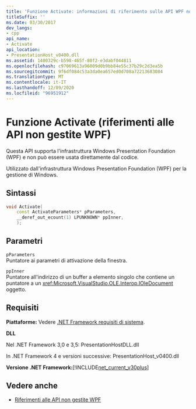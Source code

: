 ```yaml
---
title: 'Funzione Activate: informazioni di riferimento sulle API WPF non gestite'
titleSuffix: ''
ms.date: 03/30/2017
dev_langs:
- cpp
api_name:
- Activate
api_location:
- PresentationHost_v0400.dll
ms.assetid: 1400329c-b598-465f-80f2-e3dabf044811
ms.openlocfilehash: c97069613a96009d0b9bb84e55c37b29c2d3ea5b
ms.sourcegitcommit: 9f6df084c53a3da0ea657ed0d708a72213683084
ms.translationtype: MT
ms.contentlocale: it-IT
ms.lasthandoff: 12/09/2020
ms.locfileid: "96951912"
---
```

# <a name="activate-function-wpf-unmanaged-api-reference"></a>Funzione Activate (riferimenti alle API non gestite WPF)

Questa API supporta l'infrastruttura Windows Presentation Foundation (WPF) e non può essere usata direttamente dal codice.

Utilizzato dall'infrastruttura Windows Presentation Foundation (WPF) per la gestione di Windows.

## <a name="syntax"></a>Sintassi

```cpp
void Activate(
    const ActivateParameters* pParameters,
    __deref_out_ecount(1) LPUNKNOWN* ppInner,
    );
```

## <a name="parameters"></a>Parametri

`pParameters`\
Puntatore ai parametri di attivazione della finestra.

`ppInner`\
Puntatore all'indirizzo di un buffer a elemento singolo che contiene un puntatore a un <xref:Microsoft.VisualStudio.OLE.Interop.IOleDocument> oggetto.

## <a name="requirements"></a>Requisiti

**Piattaforme:** Vedere [.NET Framework requisiti di sistema](/dotnet/framework/get-started/system-requirements).

**DLL**

Nel .NET Framework 3,0 e 3,5: PresentationHostDLL.dll

In .NET Framework 4 e versioni successive: PresentationHost_v0400.dll

**Versione .NET Framework:**[!INCLUDE[net_current_v30plus](../../../includes/net-current-v30plus-md.md)]

## <a name="see-also"></a>Vedere anche

- [Riferimenti alle API non gestite WPF](wpf-unmanaged-api-reference.md)
